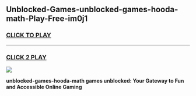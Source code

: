 
## Unblocked-Games-unblocked-games-hooda-math-Play-Free-im0j1
<h3>
<a href="https://premium76.site?title=unblocked-games-hooda-math&ref=21A">CLICK TO PLAY</a></h3>
<hr>

<h3>
<a href="https://premium76.site?title=unblocked-games-hooda-math&ref=21A">CLICK 2 PLAY</a>
  
</h3>

<a href="https://premium76.site?title=unblocked-games-hooda-math&ref=21A"><img src="https://clearcache.store/games.png"></a>


**unblocked-games-hooda-math games unblocked: Your Gateway to Fun and Accessible Online Gaming**
